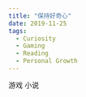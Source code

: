 ```yaml
---
title: "保持好奇心"
date: 2019-11-25
tags:
  - Curiosity
  - Gaming
  - Reading
  - Personal Growth
---
```


游戏
小说
